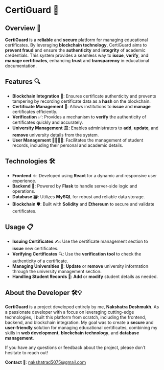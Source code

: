# CertiGuard 🚀

## Overview 📜
**CertiGuard** is a **reliable** and **secure** platform for managing educational certificates. By leveraging **blockchain technology**, CertiGuard aims to **prevent fraud** and ensure the **authenticity** and **integrity** of academic credentials. This system provides a seamless way to **issue**, **verify**, and **manage certificates**, enhancing **trust** and **transparency** in educational documentation. 

## Features 🔍
- **Blockchain Integration** 🔗: Ensures certificate authenticity and prevents tampering by recording certificate data as a **hash** on the blockchain.
- **Certificate Management** 🏫: Allows institutions to **issue** and **manage** certificates efficiently.
- **Verification** ✅: Provides a mechanism to **verify** the authenticity of certificates quickly and accurately.
- **University Management** 🏛️: Enables administrators to **add**, **update**, and **remove** university details from the system.
- **User Management** 👩‍🎓👨‍🎓: Facilitates the management of student records, including their personal and academic details.

## Technologies 🛠️
- **Frontend** ⚛️: Developed using **React** for a dynamic and responsive user experience.
- **Backend** 🐍: Powered by **Flask** to handle server-side logic and operations.
- **Database** 🗃️: Utilizes **MySQL** for robust and reliable data storage.
- **Blockchain** 🛡️: Built with **Solidity** and **Ethereum** to secure and validate certificates.

## Usage 📋
- **Issuing Certificates** ✍️: Use the certificate management section to **issue** new certificates.
- **Verifying Certificates** 🔍: Use the **verification tool** to check the authenticity of a certificate.
- **Managing Universities** 📝: **Update** or **remove** university information through the university management section.
- **Handling Student Records** 🔄: **Add** or **modify** student details as needed.

## About the Developer 🛠️💡
**CertiGuard** is a project developed entirely by me, **Nakshatra Deshmukh**. As a passionate developer with a focus on leveraging cutting-edge technologies, I built this platform from scratch, including the frontend, backend, and blockchain integration. My goal was to create a **secure** and **user-friendly** solution for managing educational certificates, combining my skills in **web development**, **blockchain technology**, and **database management**. 

If you have any questions or feedback about the project, please don’t hesitate to reach out!

**Contact** 📧: [nakshatrad5075@gmail.com](mailto:nakshatrad5075@gmail.com)
